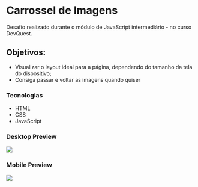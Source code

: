 # Carrossel de Imagens

Desafio realizado durante o módulo de JavaScript intermediário - no curso DevQuest.

## Objetivos:

- Visualizar o layout ideal para a página, dependendo do tamanho da tela do dispositivo;
- Consiga passar e voltar as imagens quando quiser

### Tecnologias

- HTML
- CSS
- JavaScript

### Desktop Preview

![](./design/carrossel-de-imagens-desktop.gif)

### Mobile Preview

![](./design/carrossel-de-imagens-mobile.gif)